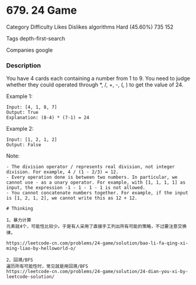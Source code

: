 
# 679. 24 Game

Category	Difficulty	Likes	Dislikes
algorithms	Hard (45.60%)	735	152

Tags
depth-first-search

Companies
google

### Description  

You have 4 cards each containing a number from 1 to 9. You need to judge whether they could operated through *, /, +, -, (, ) to get the value of 24.

Example 1:
```
Input: [4, 1, 8, 7]
Output: True
Explanation: (8-4) * (7-1) = 24
```

Example 2:
```
Input: [1, 2, 1, 2]
Output: False
```

Note:
```
- The division operator / represents real division, not integer division. For example, 4 / (1 - 2/3) = 12.
- Every operation done is between two numbers. In particular, we cannot use - as a unary operator. For example, with [1, 1, 1, 1] as input, the expression -1 - 1 - 1 - 1 is not allowed.
- You cannot concatenate numbers together. For example, if the input is [1, 2, 1, 2], we cannot write this as 12 + 12.

# Thinking  

1、暴力计算
元素就4个，可能性比较少。于是有人采用了直接手工列出所有可能的策略，不过要注意交换律。

https://leetcode-cn.com/problems/24-game/solution/bao-li-fa-qing-xi-ming-liao-by-helloworld-o/

2、回溯/BFS
遍历所有可能性时，常见就是用回溯/BFS
https://leetcode-cn.com/problems/24-game/solution/24-dian-you-xi-by-leetcode-solution/